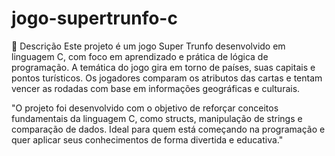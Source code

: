 # jogo-supertrunfo-c
📌 Descrição Este projeto é um jogo Super Trunfo desenvolvido em linguagem C, com foco em aprendizado e prática de lógica de programação. A temática do jogo gira em torno de países, suas capitais e pontos turísticos. Os jogadores comparam os atributos das cartas e tentam vencer as rodadas com base em informações geográficas e culturais.


"O projeto foi desenvolvido com o objetivo de reforçar conceitos fundamentais da linguagem C, como structs, manipulação de strings e comparação de dados. Ideal para quem está começando na programação e quer aplicar seus conhecimentos de forma divertida e educativa."

